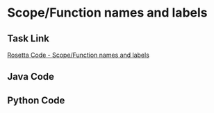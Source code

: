 # Scope/Function names and labels

## Task Link
[Rosetta Code - Scope/Function names and labels](https://rosettacode.org/wiki/Scope/Function_names_and_labels)

## Java Code
## Python Code
